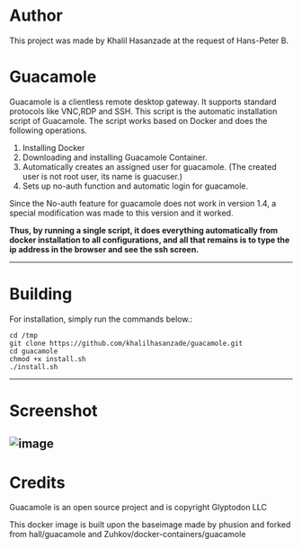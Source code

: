 Author
===
This project was made by Khalil Hasanzade at the request of Hans-Peter B.

Guacamole
====
Guacamole is a clientless remote desktop gateway. It supports standard protocols like VNC,RDP and SSH.
This script is the automatic installation script of Guacamole.
The script works based on Docker and does the following operations.

1. Installing Docker
2. Downloading and installing Guacamole Container.
3. Automatically creates an assigned user for guacamole. (The created user is not root user, its name is guacuser.)
4. Sets up no-auth function and automatic login for guacamole.

Since the No-auth feature for guacamole does not work in version 1.4, a special modification was made to this version and it worked.

**Thus, by running a single script, it does everything automatically from docker installation to all configurations, and all that remains is to type the ip address in the browser and see the ssh screen.**

---
Building
===

For installation, simply run the commands below.:

```
cd /tmp
git clone https://github.com/khalilhasanzade/guacamole.git
cd guacamole
chmod +x install.sh
./install.sh
```

---
Screenshot
===
![image](https://raw.githubusercontent.com/khalilhasanzade/guacamole/main/screenshot/guacamole.jpg)
---

Credits
===

Guacamole is an open source project and is copyright Glyptodon LLC

This docker image is built upon the baseimage made by phusion and forked from hall/guacamole and Zuhkov/docker-containers/guacamole
